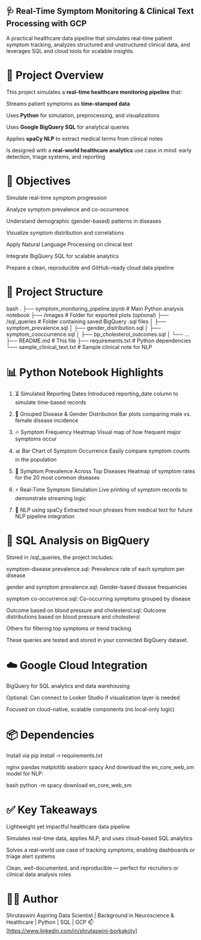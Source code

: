 ## 🩺 Real-Time Symptom Monitoring & Clinical Text Processing with GCP
A practical healthcare data pipeline that simulates real-time patient symptom tracking, analyzes structured and unstructured clinical data, and leverages SQL and cloud tools for scalable insights.
# 🚀 Project Overview
This project simulates a **real-time healthcare monitoring pipeline** that:

Streams patient symptoms as **time-stamped data**

Uses **Python** for simulation, preprocessing, and visualizations

Uses **Google BigQuery SQL** for analytical queries

Applies **spaCy NLP** to extract medical terms from clinical notes

Is designed with a **real-world healthcare analytics** use case in mind: early detection, triage systems, and reporting

# 🎯 Objectives
Simulate real-time symptom progression

Analyze symptom prevalence and co-occurrence

Understand demographic (gender-based) patterns in diseases

Visualize symptom distribution and correlations

Apply Natural Language Processing on clinical text

Integrate BigQuery SQL for scalable analytics

Prepare a clean, reproducible and GitHub-ready cloud data pipeline

# 📁 Project Structure
bash
.
├── symptom_monitoring_pipeline.ipynb     # Main Python analysis notebook
├── /images                               # Folder for exported plots (optional)
├── /sql_queries                          # Folder containing saved BigQuery .sql files
│   ├── symptom_prevalence.sql
│   ├── gender_distribution.sql
│   ├── symptom_cooccurrence.sql
│   ├── bp_cholesterol_outcomes.sql
│   └── ...
├── README.md                             # This file
├── requirements.txt                      # Python dependencies
└── sample_clinical_text.txt              # Sample clinical note for NLP
# 📊 Python Notebook Highlights
1. ⏳ Simulated Reporting Dates
Introduced reporting_date column to simulate time-based records

2. 📌 Grouped Disease & Gender Distribution
Bar plots comparing male vs. female disease incidence

3. 🔥 Symptom Frequency Heatmap
Visual map of how frequent major symptoms occur

4. 📊 Bar Chart of Symptom Occurrence
Easily compare symptom counts in the population

5. 🧭 Symptom Prevalence Across Top Diseases
Heatmap of symptom rates for the 20 most common diseases

6. ⚡ Real-Time Symptom Simulation
Live printing of symptom records to demonstrate streaming logic

7. 🧠 NLP using spaCy
Extracted noun phrases from medical text for future NLP pipeline integration

# 🧠 SQL Analysis on BigQuery
Stored in /sql_queries, the project includes:

symptom-disease prevalence.sql: Prevalence rate of each symptom per disease

gender and symptom prevalence.sql: Gender-based disease frequencies

symptom co-occurrence.sql: Co-occurring symptoms grouped by disease

Outcome based on blood pressure and cholesterol.sql: Outcome distributions based on blood pressure and cholesterol

Others for filtering top symptoms or trend tracking

These queries are tested and stored in your connected BigQuery dataset.

# ☁️ Google Cloud Integration
BigQuery for SQL analytics and data warehousing

Optional: Can connect to Looker Studio if visualization layer is needed

Focused on cloud-native, scalable components (no local-only logic)

# 📦 Dependencies
Install via pip install -r requirements.txt

nginx
pandas
matplotlib
seaborn
spacy
And download the en_core_web_sm model for NLP:

bash
python -m spacy download en_core_web_sm
# ✅ Key Takeaways
Lightweight yet impactful healthcare data pipeline

Simulates real-time data, applies NLP, and uses cloud-based SQL analytics

Solves a real-world use case of tracking symptoms, enabling dashboards or triage alert systems

Clean, well-documented, and reproducible — perfect for recruiters or clinical data analysis roles

# 👨‍💻 Author
Shrutaswini 
Aspiring Data Scientist | Background in Neuroscience & Healthcare | Python | SQL | GCP
📫 [https://www.linkedin.com/in/shrutaswini-borkakoty]


